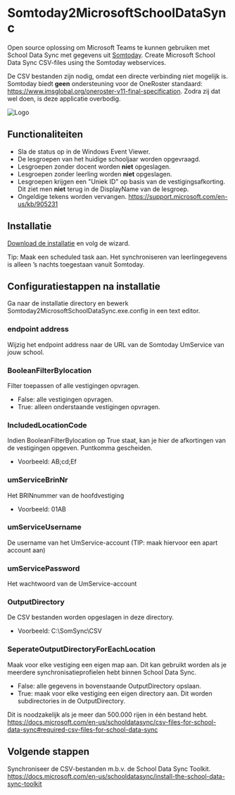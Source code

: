 # Somtoday2MicrosoftSchoolDataSync
Open source oplossing om Microsoft Teams te kunnen gebruiken met School Data Sync met gegevens uit [Somtoday](https://www.som.today/). 
Create Microsoft School Data Sync CSV-files using the Somtoday webservices. 

De CSV bestanden zijn nodig, omdat een directe verbinding niet mogelijk is. Somtoday biedt **geen** ondersteuning voor de OneRoster standaard: https://www.imsglobal.org/oneroster-v11-final-specification. Zodra zij dat wel doen, is deze applicatie overbodig.

![Logo](/Somtoday2MicrosoftSchoolDataSync/Resources/SOMSDS.ico)

## Functionaliteiten

* Sla de status op in de Windows Event Viewer.
* De lesgroepen van het huidige schooljaar worden opgevraagd.
* Lesgroepen zonder docent worden **niet** opgeslagen.
* Lesgroepen zonder leerling worden **niet** opgeslagen.
* Lesgroepen krijgen een "Uniek ID" op basis van de vestigingsafkorting. Dit ziet men **niet** terug in de DisplayName van de lesgroep.
* Ongeldige tekens worden vervangen. https://support.microsoft.com/en-us/kb/905231


## Installatie
[Download de installatie](setup.exe) en volg de wizard.

Tip: Maak een scheduled task aan. Het synchroniseren van leerlingegevens is alleen ’s nachts toegestaan vanuit Somtoday.


## Configuratiestappen na installatie
Ga naar de installatie directory en bewerk Somtoday2MicrosoftSchoolDataSync.exe.config in een text editor.

### endpoint address
Wijzig het endpoint address naar de URL van de Somtoday UmService van jouw school.

### BooleanFilterBylocation

Filter toepassen of alle vestigingen opvragen.
* False: alle vestigingen opvragen.
* True: alleen onderstaande vestigingen opvragen.

### IncludedLocationCode

Indien BooleanFilterBylocation op True staat, kan je hier de afkortingen van de vestigingen opgeven. Puntkomma gescheiden.
* Voorbeeld: AB;cd;Ef


### umServiceBrinNr

Het BRINnummer van de hoofdvestiging
* Voorbeeld: 01AB


### umServiceUsername

De username van het UmService-account (TIP: maak hiervoor een apart account aan)


### umServicePassword

Het wachtwoord van de UmService-account


### OutputDirectory

De CSV bestanden worden opgeslagen in deze directory.
* Voorbeeld: C:\SomSync\CSV


### SeperateOutputDirectoryForEachLocation
Maak voor elke vestiging een eigen map aan. Dit kan gebruikt worden als je meerdere synchronisatieprofielen hebt binnen School Data Sync.
* False: alle gegevens in bovenstaande OutputDirectory opslaan.
* True: maak voor elke vestiging een eigen directory aan. Dit worden subdirectories in de OutputDirectory.

Dit is noodzakelijk als je meer dan 500.000 rijen in één bestand hebt. https://docs.microsoft.com/en-us/schooldatasync/csv-files-for-school-data-sync#required-csv-files-for-school-data-sync



## Volgende stappen

Synchroniseer de CSV-bestanden m.b.v. de School Data Sync Toolkit.
https://docs.microsoft.com/en-us/schooldatasync/install-the-school-data-sync-toolkit

